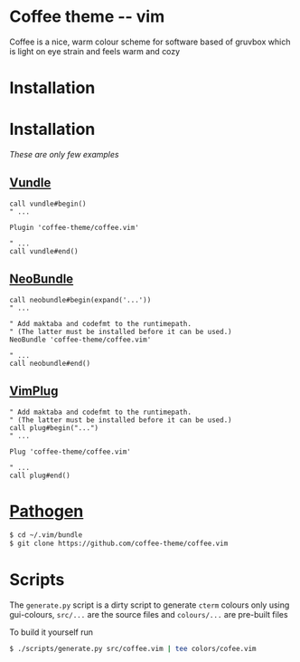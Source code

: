 # Coffee theme -- vim

Coffee is a nice, warm colour scheme for software
based of gruvbox which is light on eye strain and feels
warm and cozy

# Installation

# Installation

_These are only few examples_

## [Vundle](https://github.com/VundleVim/Vundle.vim)

```vim
call vundle#begin()
" ...

Plugin 'coffee-theme/coffee.vim'

" ...
call vundle#end()
```

## [NeoBundle](https://github.com/Shougo/neobundle.vim)

```vim
call neobundle#begin(expand('...'))
" ...

" Add maktaba and codefmt to the runtimepath.
" (The latter must be installed before it can be used.)
NeoBundle 'coffee-theme/coffee.vim'

" ...
call neobundle#end()
```

## [VimPlug](https://github.com/junegunn/vim-plug)

```vim
" Add maktaba and codefmt to the runtimepath.
" (The latter must be installed before it can be used.)
call plug#begin("...")
" ...

Plug 'coffee-theme/coffee.vim'

" ...
call plug#end()
```

# [Pathogen](https://github.com/tpope/vim-pathogen)

```sh
$ cd ~/.vim/bundle
$ git clone https://github.com/coffee-theme/coffee.vim
```

# Scripts

The `generate.py` script is a dirty script to generate `cterm` colours only
using gui-colours, `src/...` are the source files and `colours/...` are
pre-built files

To build it yourself run

```bash
$ ./scripts/generate.py src/coffee.vim | tee colors/cofee.vim
```
